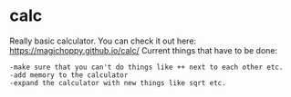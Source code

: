 # calc
Really basic calculator. You can check it out here:
https://magichoppy.github.io/calc/
Current things that have to be done:  

    -make sure that you can't do things like ++ next to each other etc.     
    -add memory to the calculator 
    -expand the calculator with new things like sqrt etc. 
